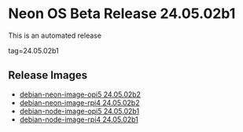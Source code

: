 # Neon OS Beta Release 24.05.02b1
This is an automated release

tag=24.05.02b1

## Release Images
- [debian-neon-image-opi5 24.05.02b2](https://2222.us/app/files/neon_images/core/opi5/dev/debian-neon-image-opi5_2024-05-02_16_33.img.xz)
- [debian-neon-image-rpi4 24.05.02b2](https://2222.us/app/files/neon_images/core/rpi4/dev/debian-neon-image-rpi4_2024-05-02_16_33.img.xz)
- [debian-node-image-opi5 24.05.02b1](https://2222.us/app/files/neon_images/node/opi5/dev/debian-node-image-opi5_2024-05-02_19_03.img.xz)
- [debian-node-image-rpi4 24.05.02b1](https://2222.us/app/files/neon_images/node/rpi4/dev/debian-node-image-rpi4_2024-05-02_19_03.img.xz)
